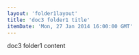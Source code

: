 ```yaml
---
layout: 'folder1layout'
title: 'doc3 folder1 title'
itemDate: 'Mon, 27 Jan 2014 16:00:00 GMT'
---
```

doc3 folder1 content